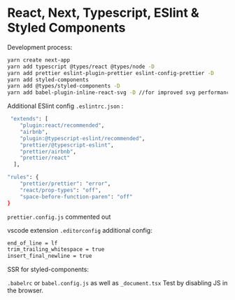 # React, Next, Typescript, ESlint & Styled Components

Development process:

```bash
yarn create next-app
yarn add typescript @types/react @types/node -D
yarn add prettier eslint-plugin-prettier eslint-config-prettier -D
yarn add styled-components
yarn add @types/styled-components -D
yarn add babel-plugin-inline-react-svg -D //for improved svg performance instead of base64
```

Additional ESlint config `.eslintrc.json` :

```bash
 "extends": [
    "plugin:react/recommended",
    "airbnb",
    "plugin:@typescript-eslint/recommended",
    "prettier/@typescript-eslint",
    "prettier/airbnb",
    "prettier/react"
  ],

"rules": {
    "prettier/prettier": "error",
    "react/prop-types": "off",
    "space-before-function-paren": "off"
}
```

`prettier.config.js` commented out

vscode extension `.editorconfig` additional config:

```bash
end_of_line = lf
trim_trailing_whitespace = true
insert_final_newline = true
```

SSR for styled-components:

`.babelrc` or `babel.config.js` as well as `_document.tsx`
Test by disabling JS in the browser.
